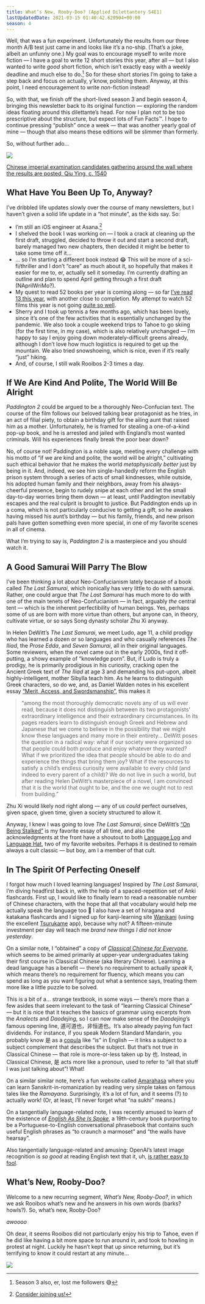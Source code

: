 ```yaml
---
title: What’s New, Rooby-Doo? (Applied Dilettantery S4E1)
lastUpdatedDate: 2021-03-15 01:40:42.620904+00:00
season: 4
---
```


<!-- markdownlint-disable no-emphasis-as-heading -->

Well, that was a fun experiment. Unfortunately the results from our three month A/B test just came in and looks like it’s a no-ship. (That’s a joke, albeit an unfunny one.) My goal was to encourage myself to write more fiction — I have a goal to write 12 short stories this year, after all — but I also wanted to write _good_ short fiction, which isn’t exactly easy with a weekly deadline and much else to do.[^1] So for these short stories I’m going to take a step back and focus on actually, y’know, polishing them. Anyway, at this point, I need encouragement to write _non_-fiction instead!

So, with that, we finish off the short-lived season 3 and begin season 4, bringing this newsletter back to its original function — exploring the random ideas floating around this dilettante’s head. For now I plan not to be too prescriptive about the structure, but expect lots of Fun Facts™️. I hope to continue pressing “publish” once a week — that was another yearly goal of mine — though that also means these editions will be slimmer than formerly.

So, without further ado…

 ![](https://buttondown-attachments.s3.us-west-2.amazonaws.com/images/19cf0fa1-cf52-4d63-aeca-427962334567.jpg)

[Chinese imperial examination candidates gathering around the wall where the results are posted, Qiu Ying, c. 1540](https://commons.wikimedia.org/wiki/File:Ming-Beamtenpr%C3%BCfungen1.jpg)

## What Have You Been Up To, Anyway?

I’ve dribbled life updates slowly over the course of many newsletters, but I haven’t given a solid life update in a “hot minute”, as the kids say. So:

* I’m still an iOS engineer at Asana.[^2]
* I shelved the book I was working on — I took a crack at cleaning up the first draft, struggled, decided to throw it out and start a second draft, barely managed two new chapters, then decided it might be better to take some time off it…
* … so I’m starting a different book instead 😂 This will be more of a sci-fi/thriller and I don’t “care” as much about it, so hopefully that makes it easier for me to, er, actually sell it someday. I’m currently drafting an outline and plan to spend April getting through a first draft (NAprilWriMo?).
* My quest to read 52 books per year is coming along — so far [I’ve read 13 this year](https://rwblickhan.org/52books/2021/), with another close to completion. My attempt to watch 52 films this year is not going [quite so well](https://rwblickhan.org/52films/2021/).
* Sherry and I took up tennis a few months ago, which has been lovely, since it’s one of the few activities that is essentially unchanged by the pandemic. We also took a couple weekend trips to Tahoe to go skiing (for the first time, in my case), which is also relatively unchanged — I’m happy to say I enjoy going down moderately-difficult greens already, although I don’t love how much logistics is required to get up the mountain. We also tried snowshoeing, which is nice, even if it’s really “just” hiking.
* And, of course, I still walk Rooibos 2-3 times a day.

## If We Are Kind And Polite, The World Will Be Alright

*Paddington 2* could be argued to be a thoroughly Neo-Confucian text. The course of the film follows our beloved talking bear protagonist as he tries, in an act of filial piety, to obtain a birthday gift for the ailing aunt that raised him as a mother. Unfortunately, he is framed for stealing a one-of-a-kind pop-up book, and he is arrested and jailed with England’s most wanted criminals. Will his experiences finally break the poor bear down?

No, of course not! Paddington is a noble sage, meeting every challenge with his motto of “if we are kind and polite, the world will be alright,” cultivating such ethical behavior that he makes the world _metaphysically better_ just by being in it. And, indeed, we see him single-handedly reform the English prison system through a series of acts of small kindnesses, while outside, his adopted human family and their neighbors, away from his always-cheerful presence, begin to rudely snipe at each other and let the small day-to-day worries bring them down — at least, until Paddington inevitably escapes and the real culprit is brought to justice. But Paddington ends up in a coma, which is not particularly conducive to getting a gift, so he awakes having missed his aunt’s birthday — but his family, friends, and new prison pals have gotten something even more special, in one of my favorite scenes in all of cinema.

What I’m trying to say is, _Paddington 2_ is a masterpiece and you should watch it.

## A Good Samurai Will Parry The Blow

I’ve been thinking a lot about Neo-Confucianism lately because of a book called _The Last Samurai_, which ironically has very little to do with samurai. Rather, one could argue that _The Last Samurai_ has much more to do with one of the main tenets of Neo-Confucianism — in fact, arguably _the_ central tent — which is the inherent perfectibility of human beings. Yes, perhaps some of us are born with more virtue than others, but anyone can, in theory, cultivate virtue, or so says Song dynasty scholar Zhu Xi anyway.

In Helen DeWitt’s _The Last Samurai_, we meet Ludo, age 11, a child prodigy who has learned a dozen or so languages and who casually references _The Iliad_, the _Prose Edda_, and _Seven Samurai_, all in their original languages. Some reviewers, when the novel came out in the early 2000s, find it off-putting, a showy example of “knowledge porn”. But, if Ludo is truly a prodigy, he is primarily prodigious in his curiosity, cracking open the Ancient Greek text of _The Iliad_ at age 3 and demanding his put-upon, albeit highly-intelligent, mother Sibylla teach him. As he learns to distinguish Greek characters, so do we, and, as Daniel Walden notes in his excellent essay [“Merit, Access, and Swordsmanship”](https://www.currentaffairs.org/2020/12/merit-access-and-swordsmanship), this makes it

> “among the most thoroughly democratic novels any of us will ever read, because it does not distinguish between its two protagonists’ extraordinary intelligence and their extraordinary circumstances. In its pages readers learn to distinguish enough Greek and Hebrew and Japanese that we come to believe in the possibility that we might know these languages and many more in their entirety… DeWitt poses the question in a radical way: what if our society were organized so that people could both produce and enjoy whatever they wanted? What if we prioritized the idea that people should be able to do and experience the things that bring them joy? What if the resources to satisfy a child’s endless curiosity were available to every child (and indeed to every parent of a child)? We do not live in such a world, but after reading Helen DeWitt’s masterpiece of a novel, I am convinced that it is the world that ought to be, and the one we ought not to rest from building.”

Zhu Xi would likely nod right along — any of us _could_ perfect ourselves, given space, given time, given a society structured to allow it.

Anyway, I knew I was going to love _The Last Samurai_, since DeWitt’s [“On Being Stalked”](https://www.lrb.co.uk/the-paper/v36/n16/helen-dewitt/diary) is my favorite essay of all time, and also the acknowledgments at the front have a shoutout to both [Language Log](https://languagelog.ldc.upenn.edu/nll/) and [Language Hat](http://languagehat.com), two of my favorite websites. Perhaps it is destined to remain always a cult classic — but boy, am I a member of that cult.

## In The Spirit Of Perfecting Oneself

I forgot how much I loved learning languages! Inspired by _The Last Samurai_, I’m diving headfirst back in, with the help of a spaced-repetition set of Anki flashcards. First up, I would like to finally learn to read a reasonable number of Chinese characters, with the hope that all that vocabulary would help me actually speak the language too 🙂 I also have a set of hiragana and katakana flashcards and I signed up for kanji-learning site [Wanikani](https://www.wanikani.com) (using the excellent [Tsurukame](https://apps.apple.com/us/app/tsurukame-for-wanikani/id1367114761) app), because why not? A fifteen-minute investment per day will teach me _brand new things I did not know yesterday_.

On a similar note, I “obtained” a copy of [_Classical Chinese for Everyone_](https://www.amazon.com/Classical-Chinese-Everyone-Absolute-Beginners/dp/1624668216), which seems to be aimed primarily at upper-year undergraduates taking their first course in Classical Chinese (aka literary Chinese). Learning a dead language has a benefit — there’s no requirement to actually _speak_ it, which means there’s no requirement for fluency, which means you can spend as long as you want figuring out what a sentence says, treating them more like a little puzzle to be solved.

This is a bit of a… strange textbook, in some ways — there’s more than a few asides that seem irrelevant to the task of “learning Classical Chinese” — but it is nice that it teaches the basics of grammar using excerpts from the _Analects_ and _Daodejing_, so I can now make sense of the _Daodejing_’s famous opening line, 道可道也，非恒道也。It’s also already paying fun fact dividends. For instance, if you speak Modern Standard Mandarin, you probably know 是 as a [copula](https://en.wikipedia.org/wiki/Copula_(linguistics)) like “is” in English — it links a subject to a subject complement that describes the subject. But that’s not true in Classical Chinese — that role is more-or-less taken up by 也. Instead, in Classical Chinese, 是 acts more like a pronoun, used to refer to “all that stuff I was just talking about”! What!

On a similar similar note, here’s a fun website called [Amarahasa](https://en.amarahasa.com) where you can learn Sanskrit-in-romanization by reading very simple takes on famous tales like the _Ramayana_. Surprisingly, it’s a lot of fun, and it seems (?) to actually work! (Or, at least, I’ll never forget what “na sukhi” means.)

On a tangentially language-related note, I was recently amused to learn of the existence of [_English As She Is Spoke_](https://en.wikipedia.org/wiki/English_as_She_Is_Spoke), a 19th-century book purporting to be a Portuguese-to-English conversational phrasebook that contains such useful English phrases as “to craunch a marmoset” and “the walls have hearsay”.

Also tangentially language-related and amusing: OpenAI’s latest image recognition is _so good_ at reading English text that it, uh, [is rather easy to fool](https://twitter.com/moyix/status/1367575109305794563).

## What’s New, Rooby-Doo?

Welcome to a new recurring segment, _What’s New, Rooby-Doo?_, in which we ask Rooibos what’s new and he answers in his own words (barks? howls?). So, what’s new, Rooby-Doo?

*awoooo*

Oh dear, it seems Rooibos did not particularly enjoy his trip to Tahoe, even if he did like having a bit more space to run around in, and took to howling in protest at night. Luckily he hasn’t kept that up since returning, but it’s terrifying to know it could restart at any minute…

 ![](https://buttondown-attachments.s3.us-west-2.amazonaws.com/images/ee62f8da-d939-4c09-a3e3-ccdd81baf393.jpg)

[^1]: Season 3 also, er, lost me followers 😅

[^2]: [Consider joining us!](https://asana.com/jobs/apply/2458614/software-engineerios)